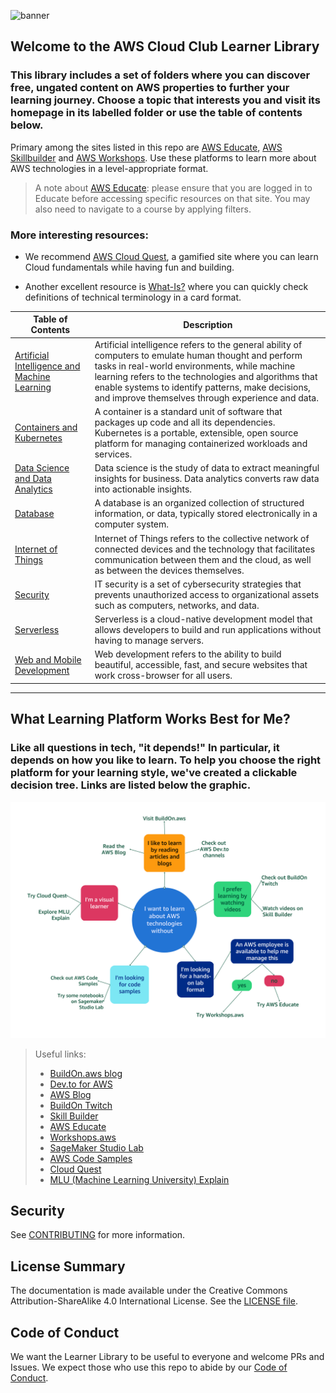 ![banner](https://user-images.githubusercontent.com/1450004/225074692-c1f96a3a-3258-4983-b7a6-555d2e1a8e3e.png)
## Welcome to the AWS Cloud Club Learner Library

### This library includes a set of folders where you can discover free, ungated content on AWS properties to further your learning journey. Choose a topic that interests you and visit its homepage in its labelled folder or use the table of contents below. 

Primary among the sites listed in this repo are [AWS Educate](https://www.awseducate.com/), [AWS Skillbuilder](https://explore.skillbuilder.aws/learn) and [AWS Workshops](https://workshops.aws/). Use these platforms to learn more about AWS technologies in a level-appropriate format.

> A note about [AWS Educate](https://www.awseducate.com/): please ensure that you are logged in to Educate before accessing specific resources on that site. You may also need to navigate to a course by applying filters.

### More interesting resources:

- We recommend [AWS Cloud Quest](https://explore.skillbuilder.aws/learn/course/11458/play/42651/play-cloud-quest-cloud-practitioner), a gamified site where you can learn Cloud fundamentals while having fun and building.

- Another excellent resource is [What-Is?](https://aws.amazon.com/what-is/) where you can quickly check definitions of technical terminology in a card format.

| Table of Contents                                              | Description                                                                                                                                                                                                                                                                                                              |
|---------------------------------------------------------------|--------------------------------------------------------------------------------------------------------------------------------------------------------------------------------------------------------------------------------------------------------------------------------------------------------------------------|
| [Artificial Intelligence and Machine Learning](/AI_ML)        | Artificial intelligence refers to the general ability of computers to emulate human thought and perform tasks in real-world environments, while machine learning refers to the technologies and algorithms that enable systems to identify patterns, make decisions, and improve themselves through experience and data. |
| [Containers and Kubernetes](/Containers_Kubernetes)           | A container is a standard unit of software that packages up code and all its dependencies. Kubernetes is a portable, extensible, open source platform for managing containerized workloads and services.                                                                                                                  |
| [Data Science and Data Analytics](/DataScience_DataAnalytics) | Data science is the study of data to extract meaningful insights for business. Data analytics converts raw data into actionable insights.                                                                                                                                                                                |
| [Database](/Database)                                         | A database is an organized collection of structured information, or data, typically stored electronically in a computer system.                                                                                                                                                                                          |
| [Internet of Things](/IoT)                                    | Internet of Things refers to the collective network of connected devices and the technology that facilitates communication between them and the cloud, as well as between the devices themselves.                                                                                                                        |
| [Security](/Security)                                         | IT security is a set of cybersecurity strategies that prevents unauthorized access to organizational assets such as computers, networks, and data.                                                                                                                                                                        |
| [Serverless](/Serverless)                                     | Serverless is a cloud-native development model that allows developers to build and run applications without having to manage servers.                                                                                                                                                                                    |
| [Web and Mobile Development](/Web_Mobile_Development)            | Web development refers to the ability to build beautiful, accessible, fast, and secure websites that work cross-browser for all users.                                                                                                                                                                     |

---

## What Learning Platform Works Best for Me?

### Like all questions in tech, "it depends!" In particular, it depends on how you like to learn. To help you choose the right platform for your learning style, we've created a clickable decision tree. Links are listed below the graphic.

![Decision tree](./images/learn.svg)

> Useful links:
>
> - [BuildOn.aws blog](https://buildon.aws)
> - [Dev.to for AWS](https://dev.to/aws)
> - [AWS Blog](https://aws.amazon.com/blogs/)
> - [BuildOn Twitch](https://www.twitch.tv/aws)
> - [Skill Builder](https://explore.skillbuilder.aws/)
> - [AWS Educate](https://www.awseducate.com/)
> - [Workshops.aws](https://workshops.aws/)
> - [SageMaker Studio Lab](https://studiolab.sagemaker.aws/)
> - [AWS Code Samples](https://github.com/aws-samples)
> - [Cloud Quest](https://explore.skillbuilder.aws/learn/course/11458/play/42651/play-cloud-quest-cloud-practitioner)
> - [MLU (Machine Learning University) Explain](https://mlu-explain.github.io/)

## Security

See [CONTRIBUTING](CONTRIBUTING.md#security-issue-notifications) for more information.

## License Summary

The documentation is made available under the Creative Commons Attribution-ShareAlike 4.0 International License. See the [LICENSE file](LICENSE.md).

## Code of Conduct

We want the Learner Library to be useful to everyone and welcome PRs and Issues. We expect those who use this repo to abide by our [Code of Conduct](https://aws.github.io/code-of-conduct).
